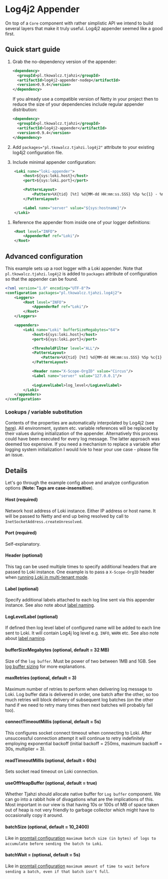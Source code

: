 # Log4j2 Appender

On top of a `Core` component  with rather simplistic API we intend to build several layers that make it truly useful. Log4j2
appender seemed like a good first.

## Quick start guide

1. Grab the no-dependency version of the appender:

   ```xml
   <dependency>
     <groupId>pl.tkowalcz.tjahzi</groupId>
     <artifactId>log4j2-appender-nodep</artifactId>
     <version>0.9.4</version>
   </dependency>
   ```

   If you already use a compatible version of Netty in your project then to reduce the size of your dependencies include
   regular appender distribution:

   ```xml
   <dependency>
     <groupId>pl.tkowalcz.tjahzi</groupId>
     <artifactId>log4j2-appender</artifactId>
     <version>0.9.4</version>
   </dependency>
   ```

1. Add `packages="pl.tkowalcz.tjahzi.log4j2"` attribute to your existing log4j2 configuration file.
1. Include minimal appender configuration:

```xml
    <Loki name="loki-appender">
        <host>${sys:loki.host}</host>
        <port>${sys:loki.port}</port>

        <PatternLayout>
            <Pattern>%X{tid} [%t] %d{MM-dd HH:mm:ss.SSS} %5p %c{1} - %m%n%exception{full}</Pattern>
        </PatternLayout>

        <Label name="server" value="${sys:hostname}"/>
    </Loki>
```

1. Reference the appender from inside one of your logger definitions:

```xml
    <Root level="INFO">
        <AppenderRef ref="Loki"/>
    </Root>
```

## Advanced configuration

This example sets up a root logger with a Loki appender. Note that `pl.tkowalcz.tjahzi.log4j2` is added to `packages` attribute
of configuration so that the appender can be found.

```xml
<?xml version="1.0" encoding="UTF-8"?>
<configuration packages="pl.tkowalcz.tjahzi.log4j2">
    <Loggers>
        <Root level="INFO">
            <AppenderRef ref="Loki"/>
        </Root>
    </Loggers>

    <appenders>
        <Loki name="Loki" bufferSizeMegabytes="64">
            <host>${sys:loki.host}</host>
            <port>${sys:loki.port}</port>

            <ThresholdFilter level="ALL"/>
            <PatternLayout>
                <Pattern>%X{tid} [%t] %d{MM-dd HH:mm:ss.SSS} %5p %c{1} - %m%n%exception{full}</Pattern>
            </PatternLayout>

            <Header name="X-Scope-OrgID" value="Circus"/>
            <Label name="server" value="127.0.0.1"/>
          
            <LogLevelLabel>log_level</LogLevelLabel>
        </Loki>
    </appenders>
</configuration>
``` 

### Lookups / variable substitution

Contents of the properties are automatically interpolated by Log4j2 (see [here](https://logging.apache.org/log4j/log4j-2.2/manual/lookups.html)).
All environment, system etc. variable references will be replaced by their values during initialization of the appender.
Alternatively this process could have been executed for every log message. The latter approach was deemed too expensive. If you need a mechanism
to replace a variable after logging system initialization I would lvie to hear your use case - please file an issue.

## Details

Let's go through the example config above and analyze configuration options (**Note: Tags are case-insensitive**).

#### Host (required)

Network host address of Loki instance. Either IP address or host name. It will be passed to Netty and end up being resolved
by call to `InetSocketAddress.createUnresolved`.

#### Port (required)

Self-explanatory.

#### Header (optional)

This tag can be used multiple times to specify additional headers that are passed to Loki instance. One example is to pass
a `X-Scope-OrgID` header when [running Loki in multi-tenant mode](https://grafana.com/docs/loki/latest/operations/authentication/).

#### Label (optional)

Specify additional labels attached to each log line sent via this appender instance. See also note about [label naming](https://github.com/tkowalcz/tjahzi/wiki/Label-naming).

#### LogLevelLabel (optional)

If defined then log level label of configured name will be added to each line sent to Loki. It will contain Log4j log level e.g. `INFO`, `WARN` etc. See also note about [label naming](https://github.com/tkowalcz/tjahzi/wiki/Label-naming).

#### bufferSizeMegabytes (optional, default = 32 MB)

Size of the `log buffer`. Must be power of two between 1MB and 1GB. See [log buffer sizing](https://github.com/tkowalcz/tjahzi/wiki/Log-buffer-sizing) for more explanations.

#### maxRetries (optional, default = 3)

Maximum number of retries to perform when delivering log message to Loki. Log buffer data is delivered in order, one batch after
the other, so too much retries will block delivery of subsequent log batches (on the other hand if we need to retry many times then
next batches will probably fail too).

#### connectTimeoutMillis (optional, default = 5s)

This configures socket connect timeout when connecting to Loki. After unsuccessful connection attempt it will continue to retry indefinitely
employing exponential backoff (initial backoff = 250ms, maximum backoff = 30s, multiplier = 3).

#### readTimeoutMillis (optional, default = 60s)

Sets socket read timeout on Loki connection.

#### useOffHeapBuffer (optional, default = true)

Whether Tjahzi should allocate native buffer for `Log buffer` component. We can go into a rabbit hole of divagations what are the
implications of this. Most important in our view is that having 10s or 100s of MB of space taken out of heap is not very
friendly to garbage collector which might have to occasionally copy it around.

#### batchSize (optional, default = 10_2400)

Like in [promtail configuration](https://grafana.com/docs/loki/latest/clients/promtail/configuration/) `maximum batch
size (in bytes) of logs to accumulate before sending the batch to Loki`.

#### batchWait = (optional, default = 5s)

Like in [promtail configuration](https://grafana.com/docs/loki/latest/clients/promtail/configuration/) `maximum amount
of time to wait before sending a batch, even if that batch isn't full`.
